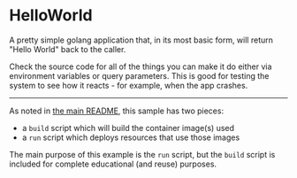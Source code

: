 # HelloWorld

A pretty simple golang application that, in its most basic form, will
return "Hello World" back to the caller.

Check the source code for all of the things you can make it do either via
environment variables or query parameters. This is good for testing the
system to see how it reacts - for example, when the app crashes.

- - -

As noted in [the main README](../README.md), this sample has two pieces:

- a `build` script which will build the container image(s) used
- a `run` script which deploys resources that use those images

The main purpose of this example is the `run` script, but the `build`
script is included for complete educational (and reuse) purposes. 
